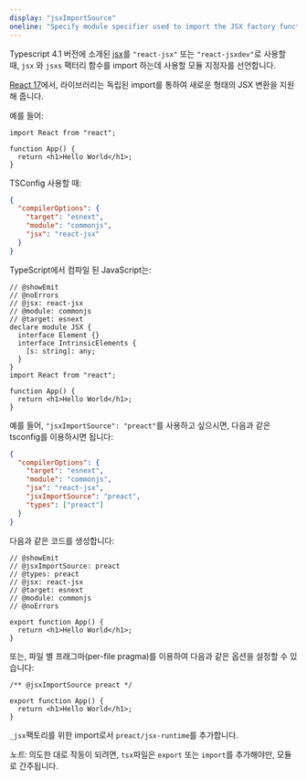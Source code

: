 ```yaml
---
display: "jsxImportSource"
oneline: "Specify module specifier used to import the JSX factory functions when using `jsx: react-jsx*`.`"
---
```


Typescript 4.1 버전에 소개된 [jsx](#jsx)를 `"react-jsx"` 또는 `"react-jsxdev"`로 사용할 때, `jsx` 와 `jsxs` 팩터리 함수를 import 하는데 사용할 모듈 지정자를 선언합니다.

[React 17](https://reactjs.org/blog/2020/09/22/introducing-the-new-jsx-transform.html)에서, 라이브러리는 독립된 import를 통하여 새로운 형태의 JSX 변환을 지원해 줍니다.

예를 들어: 

```tsx
import React from "react";

function App() {
  return <h1>Hello World</h1>;
}
```

TSConfig 사용할 때:

```json tsconfig
{
  "compilerOptions": {
    "target": "esnext",
    "module": "commonjs",
    "jsx": "react-jsx"
  }
}
```

TypeScript에서 컴파일 된 JavaScript는:

```tsx twoslash
// @showEmit
// @noErrors
// @jsx: react-jsx
// @module: commonjs
// @target: esnext
declare module JSX {
  interface Element {}
  interface IntrinsicElements {
    [s: string]: any;
  }
}
import React from "react";

function App() {
  return <h1>Hello World</h1>;
}
```

예를 들어, `"jsxImportSource": "preact"`를 사용하고 싶으시면, 다음과 같은 tsconfig를 이용하시면 됩니다:

```json tsconfig
{
  "compilerOptions": {
    "target": "esnext",
    "module": "commonjs",
    "jsx": "react-jsx",
    "jsxImportSource": "preact",
    "types": ["preact"]
  }
}
```

다음과 같은 코드를 생성합니다:

```tsx twoslash
// @showEmit
// @jsxImportSource: preact
// @types: preact
// @jsx: react-jsx
// @target: esnext
// @module: commonjs
// @noErrors

export function App() {
  return <h1>Hello World</h1>;
}
```

또는, 파일 별 프래그마(per-file pragma)를 이용하여 다음과 같은 옵션을 설정할 수 있습니다:

```tsx
/** @jsxImportSource preact */

export function App() {
  return <h1>Hello World</h1>;
}
```

`_jsx`팩토리를 위한 import로서 `preact/jsx-runtime`를 추가합니다.

_노트:_ 의도한 대로 작동이 되려면, `tsx`파일은 `export` 또는 `import`를 추가해야만, 모듈로 간주됩니다.